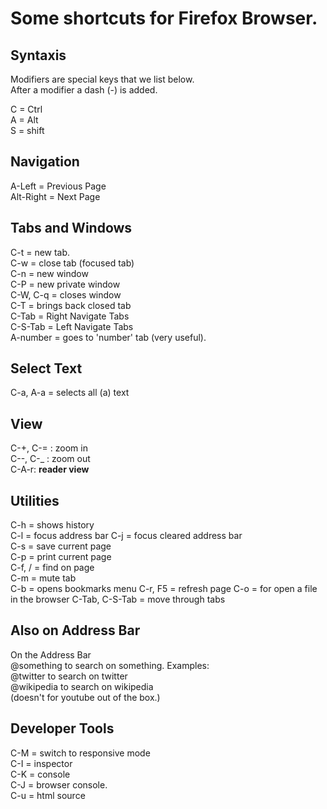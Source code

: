 # Some shortcuts for Firefox Browser.   
   
## Syntaxis   
Modifiers are special keys that we list below.   
After a modifier a dash (-) is added.    

C = Ctrl   
A = Alt   
S = shift   
## Navigation   
A-Left = Previous Page   
Alt-Right = Next Page   
## Tabs and Windows  
C-t = new tab.   
C-w = close tab (focused tab)   
C-n = new window   
C-P = new private window   
C-W, C-q = closes window    
C-T = brings back closed tab   
C-Tab = Right Navigate Tabs   
C-S-Tab = Left Navigate Tabs   
A-number = goes to 'number' tab (very useful).
## Select Text   
C-a, A-a = selects all (a) text   
## View   
C-+, C-= : zoom in   
C--, C-_ : zoom out   
C-A-r: **reader view**   
## Utilities   
C-h = shows history   
C-l = focus address bar
C-j = focus cleared address bar   
C-s = save current page   
C-p = print current page   
C-f, / = find on page   
C-m = mute tab   
C-b = opens bookmarks menu
C-r, F5 = refresh page
C-o = for open a file in the browser
C-Tab, C-S-Tab = move through tabs   
## Also on Address Bar   
On the Address Bar   
@something to search on something. Examples:   
@twitter to search on twitter   
@wikipedia to search on wikipedia   
(doesn't for youtube out of the box.)   
## Developer Tools   
C-M = switch to responsive mode   
C-I = inspector   
C-K = console   
C-J = browser console.   
C-u = html source   
